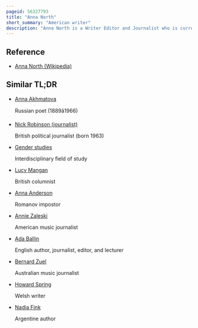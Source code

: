 ```yaml
---
pageid: 56327793
title: "Anna North"
short_summary: "American writer"
description: "Anna North is a Writer Editor and Journalist who is currently a senior Journalist at Vox which specializes in covering Gender related Issues."
---
```


## Reference

- [Anna North (Wikipedia)](https://en.wikipedia.org/?curid=56327793)

## Similar TL;DR

- [Anna Akhmatova](/tldr/en/anna-akhmatova)

  Russian poet (1889â1966)

- [Nick Robinson (journalist)](/tldr/en/nick-robinson-journalist)

  British political journalist (born 1963)

- [Gender studies](/tldr/en/gender-studies)

  Interdisciplinary field of study

- [Lucy Mangan](/tldr/en/lucy-mangan)

  British columnist

- [Anna Anderson](/tldr/en/anna-anderson)

  Romanov impostor

- [Annie Zaleski](/tldr/en/annie-zaleski)

  American music journalist

- [Ada Ballin](/tldr/en/ada-ballin)

  English author, journalist, editor, and lecturer

- [Bernard Zuel](/tldr/en/bernard-zuel)

  Australian music journalist

- [Howard Spring](/tldr/en/howard-spring)

  Welsh writer

- [Nadia Fink](/tldr/en/nadia-fink)

  Argentine author
